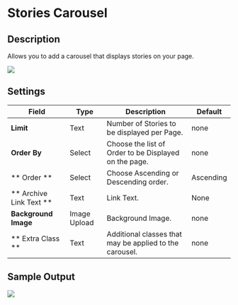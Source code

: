 # Stories Carousel

## Description

Allows you to add a carousel that displays stories on your page.

![](http://transvelo.github.io/bethlehem/docs/images/vc-stories-carousel-settings.png)

## Settings

| Field | Type | Description | Default
| -- | -- | -- | -- |
| **Limit** | Text | Number of Stories to be displayed per Page. | none
| **Order By** | Select | Choose the list of Order to be Displayed on the page. | none
| ** Order ** | Select | Choose Ascending or Descending order. | Ascending  |
| ** Archive Link Text ** | Text | Link Text. | None  |
| **Background Image** | Image Upload | Background Image. | none
| ** Extra Class ** | Text | Additional classes that may be applied to the carousel. | none

## Sample Output

![](http://transvelo.github.io/bethlehem/docs/images/vc-stories-carousel-output.png)
